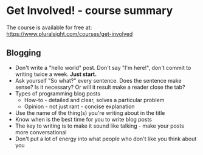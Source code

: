 # Get Involved! - course summary
The course is available for free at: https://www.pluralsight.com/courses/get-involved

## Blogging
* Don't write a "hello world" post. Don't say "I'm here!", don't commit to writing twice a week. **Just start.**
* Ask yourself "So what?" every sentence. Does the sentence make sense? Is it necessary? Or will it result make a reader close the tab?
* Types of programming blog posts
  * How-to - detailed and clear, solves a particular problem
  * Opinion - not just rant - concise explanation
* Use the name of the thing(s) you're writing about in the title
* Know when is the best time for you to write blog posts
* The key to writing is to make it sound like talking - make your posts more conversational
* Don't put a lot of energy into what people who don't like you think about you
